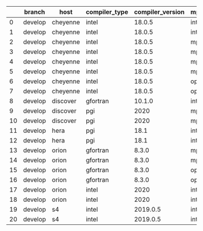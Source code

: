 |    | branch   | host     | compiler_type   | compiler_version   | mpi_type   | mpi_version   | o_g   | os    | unit_pass   | unit_fail   | system_pass   | system_fail   | example_pass   | example_fail   |   nuopc_pass |   nuopc_fail | build_passed   |
|----|----------|----------|-----------------|--------------------|------------|---------------|-------|-------|-------------|-------------|---------------|---------------|----------------|----------------|--------------|--------------|----------------|
|  0 | develop  | cheyenne | intel           | 18.0.5             | intelmpi   | 2018.4.274    | O     | Linux | 8926        | 0           | 49            | 0             | 80             | 0              |           50 |            0 | True           |
|  1 | develop  | cheyenne | intel           | 18.0.5             | intelmpi   | 2018.4.274    | g     | Linux | 8926        | 0           | 49            | 0             | 80             | 0              |           50 |            0 | True           |
|  2 | develop  | cheyenne | intel           | 18.0.5             | mpiuni     | none          | O     | Linux | 7418        | 0           | 8             | 0             | 43             | 0              |            0 |           50 | True           |
|  3 | develop  | cheyenne | intel           | 18.0.5             | mpiuni     | none          | g     | Linux | 7418        | 0           | 8             | 0             | 43             | 0              |            0 |           50 | True           |
|  4 | develop  | cheyenne | intel           | 18.0.5             | mpt        | 2.19          | O     | Linux | 8926        | 0           | 49            | 0             | 80             | 0              |           50 |            0 | True           |
|  5 | develop  | cheyenne | intel           | 18.0.5             | mpt        | 2.19          | g     | Linux | 8926        | 0           | 49            | 0             | 80             | 0              |           50 |            0 | True           |
|  6 | develop  | cheyenne | intel           | 18.0.5             | openmpi    | 3.1.4         | O     | Linux | 8926        | 0           | 49            | 0             | 80             | 0              |           50 |            0 | True           |
|  7 | develop  | cheyenne | intel           | 18.0.5             | openmpi    | 3.1.4         | g     | Linux | 8926        | 0           | 49            | 0             | 80             | 0              |           50 |            0 | True           |
|  8 | develop  | discover | gfortran        | 10.1.0             | intelmpi   | 19.1.3.304    | g     | Linux | 8911        | 15          | 49            | 0             | 80             | 0              |           50 |            0 | True           |
|  9 | develop  | discover | pgi             | 2020               | mpiuni     | None          | O     | Linux | 6796        | 622         | 6             | 2             | 40             | 3              |            0 |           50 | False          |
| 10 | develop  | discover | pgi             | 2020               | mpiuni     | None          | g     | Linux | 6796        | 622         | 4             | 4             | 40             | 3              |            0 |           50 | False          |
| 11 | develop  | hera     | pgi             | 18.1               | intelmpi   | 2018.0.4      | O     | Linux | fail        | fail        | fail          | fail          | fail           | fail           |            0 |           50 | False          |
| 12 | develop  | hera     | pgi             | 18.1               | intelmpi   | 2018.0.4      | g     | Linux | fail        | fail        | fail          | fail          | fail           | fail           |            0 |           50 | False          |
| 13 | develop  | orion    | gfortran        | 8.3.0              | mpiuni     | None          | O     | Linux | 7418        | 0           | 8             | 0             | 43             | 0              |            0 |           50 | False          |
| 14 | develop  | orion    | gfortran        | 8.3.0              | mpiuni     | None          | g     | Linux | 7418        | 0           | 8             | 0             | 43             | 0              |            0 |           50 | False          |
| 15 | develop  | orion    | gfortran        | 8.3.0              | openmpi    | 4.0.2         | O     | Linux | 8926        | 0           | 49            | 0             | 80             | 0              |           50 |            0 | True           |
| 16 | develop  | orion    | gfortran        | 8.3.0              | openmpi    | 4.0.2         | g     | Linux | 8926        | 0           | 49            | 0             | 80             | 0              |           50 |            0 | True           |
| 17 | develop  | orion    | intel           | 2020               | intelmpi   | 2020.2        | O     | Linux | 8924        | 2           | 49            | 0             | 80             | 0              |           50 |            0 | True           |
| 18 | develop  | orion    | intel           | 2020               | intelmpi   | 2020.2        | g     | Linux | 8926        | 0           | 49            | 0             | 80             | 0              |           50 |            0 | True           |
| 19 | develop  | s4       | intel           | 2019.0.5           | intelmpi   | 19.0.5        | O     | Linux | 8925        | 1           | 49            | 0             | 80             | 0              |            0 |           50 | True           |
| 20 | develop  | s4       | intel           | 2019.0.5           | intelmpi   | 19.0.5        | g     | Linux | 8925        | 1           | 49            | 0             | 80             | 0              |            0 |           50 | True           |